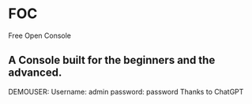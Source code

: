 # FOC
Free Open Console
## A Console built for the beginners and the advanced.

DEMOUSER: Username: admin password: password
Thanks to ChatGPT